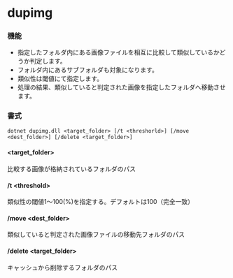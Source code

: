 # dupimg

### 機能
* 指定したフォルダ内にある画像ファイルを相互に比較して類似しているかどうか判定します。
* フォルダ内にあるサブフォルダも対象になります。
* 類似性は閾値にて指定します。
* 処理の結果、類似していると判定された画像を指定したフォルダへ移動させます。

### 書式
~~~
dotnet dupimg.dll <target_folder> [/t <threshorld>] [/move <dest_folder>] [/delete <target_folder>]
~~~
#### \<target_folder\>  
比較する画像が格納されているフォルダのパス
#### /t \<threshold\>  
類似性の閾値1～100(%)を指定する。デフォルトは100（完全一致）
#### /move \<dest_folder\>  
類似していると判定された画像ファイルの移動先フォルダのパス
#### /delete \<target_folder\>  
キャッシュから削除するフォルダのパス

